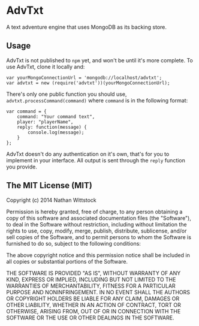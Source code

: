 AdvTxt
======

A text adventure engine that uses MongoDB as its backing store.

Usage
-----

AdvTxt is not published to `npm` yet, and won't be until it's more complete. To use AdvTxt, clone it locally and:

```
var yourMongoConnectionUrl = 'mongodb://localhost/advtxt';
var advtxt = new (require('advtxt'))(yourMongoConnectionUrl);
```

There's only one public function you should use, `advtxt.processCommand(command)` where `command` is in the following format:

```
var command = {
    command: "Your command text",
    player: "playerName",
    reply: function(message) {
        console.log(message);
    }
};
```

AdvTxt doesn't do any authentication on it's own, that's for you to implement in your interface. All output is sent through the `reply` function you provide.


The MIT License (MIT)
---------------------

Copyright (c) 2014 Nathan Wittstock

Permission is hereby granted, free of charge, to any person obtaining a copy
of this software and associated documentation files (the "Software"), to deal
in the Software without restriction, including without limitation the rights
to use, copy, modify, merge, publish, distribute, sublicense, and/or sell
copies of the Software, and to permit persons to whom the Software is
furnished to do so, subject to the following conditions:

The above copyright notice and this permission notice shall be included in
all copies or substantial portions of the Software.

THE SOFTWARE IS PROVIDED "AS IS", WITHOUT WARRANTY OF ANY KIND, EXPRESS OR
IMPLIED, INCLUDING BUT NOT LIMITED TO THE WARRANTIES OF MERCHANTABILITY,
FITNESS FOR A PARTICULAR PURPOSE AND NONINFRINGEMENT. IN NO EVENT SHALL THE
AUTHORS OR COPYRIGHT HOLDERS BE LIABLE FOR ANY CLAIM, DAMAGES OR OTHER
LIABILITY, WHETHER IN AN ACTION OF CONTRACT, TORT OR OTHERWISE, ARISING FROM,
OUT OF OR IN CONNECTION WITH THE SOFTWARE OR THE USE OR OTHER DEALINGS IN
THE SOFTWARE.

